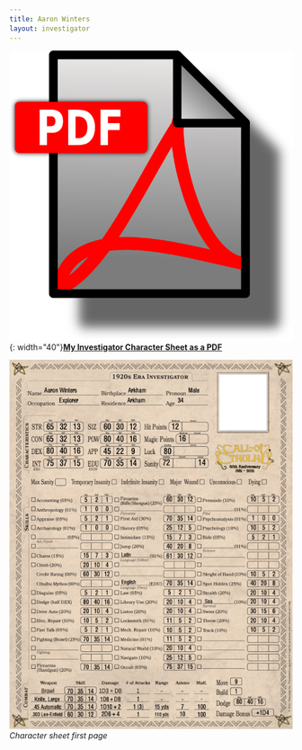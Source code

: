 ```yaml
---
title: Aaron Winters
layout: investigator
---
```



![PDF file](../../images/pdf-icon.png){: width="40"}**[My Investigator Character Sheet as a PDF](<aaron_winters.pdf>)**

![character sheet](aaron.png)
_Character sheet first page_
